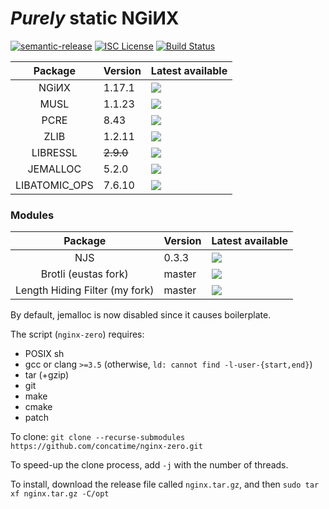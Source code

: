 # _Purely_ static NGiИX
[![semantic-release](https://img.shields.io/badge/%20%20%F0%9F%93%A6%F0%9F%9A%80-semantic--release-e10079.svg?longCache=true&style=flat-square)](//semantic-release.gitbook.io/semantic-release)
[![ISC License](https://img.shields.io/badge/license-ISC-brightgreen.svg?longCache=true&style=flat-square)](//www.isc.org/downloads/software-support-policy/isc-license/)
[![Build Status](https://travis-ci.org/concatime/nginx-zero.svg?branch=master)](//travis-ci.org/concatime/nginx-zero)

Package       | Version   | Latest available
:------------:|-----------|-
NGiИX         | 1.17.1    | [![](https://repology.org/badge/latest-versions/nginx.svg)](//nginx.org/en/CHANGES)
MUSL          | 1.1.23    | [![](https://repology.org/badge/latest-versions/musl.svg)](//git.musl-libc.org/cgit/musl/tree/WHATSNEW)
PCRE          | 8.43      | [![](https://repology.org/badge/latest-versions/pcre.svg)](//pcre.org/original/changelog.txt)
ZLIB          | 1.2.11    | [![](https://repology.org/badge/latest-versions/zlib.svg)](//zlib.net/ChangeLog.txt)
LIBRESSL      | ~~2.9.0~~ | [![](https://repology.org/badge/latest-versions/libressl.svg)](//raw.githubusercontent.com/libressl-portable/portable/master/ChangeLog)
JEMALLOC      | 5.2.0     | [![](https://repology.org/badge/latest-versions/jemalloc.svg)](//raw.githubusercontent.com/jemalloc/jemalloc/master/ChangeLog)
LIBATOMIC\_OPS| 7.6.10    | [![](https://repology.org/badge/latest-versions/libatomic-ops.svg)](//raw.githubusercontent.com/ivmai/libatomic_ops/blob/master/ChangeLog)

### Modules
Package                        | Version | Latest available
:-----------------------------:|---------|-
NJS                            | 0.3.3   | [![](https://img.shields.io/github/tag/nginx/njs.svg)](//nginx.org/en/docs/njs/changes.html)
Brotli (eustas fork)           | master  | [![](https://img.shields.io/github/tag/eustas/ngx_brotli.svg)](//github.com/eustas/ngx_brotli/releases)
Length Hiding Filter (my fork) | master  | [![](https://img.shields.io/github/tag/concatime/nginx-length-hiding-filter-module.svg)](//github.com/concatime/nginx-length-hiding-filter-module/releases)


By default, jemalloc is now disabled since it causes boilerplate.

The script (`nginx-zero`) requires:
 - POSIX sh
 - gcc or clang `>=3.5` (otherwise, `ld: cannot find -l-user-{start,end}`)
 - tar (+gzip)
 - git
 - make
 - cmake
 - patch

To clone:
``git clone --recurse-submodules https://github.com/concatime/nginx-zero.git``

To speed-up the clone process, add `-j` with the number of threads.

To install, download the release file called `nginx.tar.gz`, and then
`sudo tar xf nginx.tar.gz -C/opt`
